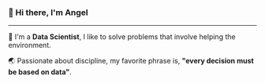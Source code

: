 ### 👋 Hi there, I'm Angel 
---

🌱 I'm a **Data Scientist**, I like to solve problems that involve helping the environment.

🌏 Passionate about discipline, my favorite phrase is, **"every decision must be based on data"**.

<!--
### 🎯Some technologies I use:
-----
![C++](https://img.shields.io/badge/C++-blue.svg?style=flat-square&logo=c%2B%2B)
![Python](https://img.shields.io/badge/Python-black?style=flat-square&logo=python&logoColor=green)
![NodeJS](https://img.shields.io/badge/Node.js-43853D?style=flat-square&logo=node.js&logoColor=white)
![JavaScript](https://img.shields.io/badge/JavaScript-323330?style=flat-square&logo=javascript&logoColor=F7DF1E)
![Oracle](https://img.shields.io/badge/-Oracle-F80000?style=flat-square&logo=oracle&logoColor=black)
![MySQL](https://img.shields.io/badge/-MySQL-005C84?style=flat-square&logo=mysql&logoColor=black)
![MongoDB](https://img.shields.io/badge/MongoDB-4EA94B?style=flat-square&logo=mongodb&logoColor=white)
![PostgreSQL](https://img.shields.io/badge/PostgreSQL-316192?style=flat-square&logo=postgresql&logoColor=white)
![MariaDB](https://img.shields.io/badge/MariaDB-003545?style=flat-square&logo=mariadb&logoColor=white)
![Microsoft SQL](https://img.shields.io/badge/Microsoft%20SQL-CC2927?style=flat-square&logo=microsoft%20sql%20server&logoColor=white)
![Git](https://img.shields.io/badge/Git-E44C30?style=flat-square&logo=git&logoColor=white)
![Github](https://img.shields.io/badge/GitHub-100000?style=flat-square&logo=github&logoColor=white)
![Firebase](https://img.shields.io/badge/Firebase-orange?style=flat-square&logo=Firebase&logoColor=white)
![Windows](https://img.shields.io/badge/Windows-0078D6?style=flat-square&logo=windows&logoColor=white)
![Linux](https://img.shields.io/badge/Linux-FCC624?style=flat-square&logo=linux&logoColor=black)
![Azure](https://img.shields.io/badge/Azure-0089D6?style=flat-square&logo=microsoft-azure&logoColor=white)
![Slack](https://img.shields.io/badge/Slack-4A154B?style=flat-square&logo=slack&logoColor=white)
![Teams](https://img.shields.io/badge/Teams-6264A7?&style=flat-square&logo=microsoft-teams&logoColor=white)
![Docker](https://img.shields.io/badge/Docker-gray.svg?&style=flat-square&logo=Docker&logoColor=blue)
![K8s](https://img.shields.io/badge/K8s-%23326CE5.svg?&style=flat-square&logo=kubernetes&logoColor=white)
![Swagger](https://img.shields.io/badge/Swagger-%2385EA2D.svg?&style=flat-square&logo=swagger&logoColor=blue)
![Studio Code](https://img.shields.io/badge/Visual_Studio_Code-0078D4?style=flat-square&logo=visual%20studio%20code&logoColor=white)
![SCRUM](https://img.shields.io/badge/-SCRUM-blue?style=flat-square&logo=scrumalliance&logoColor=white)

-->
<!-- estadisticas -->

<!-- 
| <a href="https://github.com/anuraghazra/github-readme-stats" title="Most Used Language"><img align="center" src="https://github-readme-stats-git-master-doguedogue.vercel.app/api/top-langs/?username=doguedogue&hide=SCSS,CSS,HTML,CSS,Jupyter%20Notebook,Vue,Dockerfile,Shell,Typescript&layout=compac&theme=tokyonight" alt="Top langs" /> </a> | <a href="https://github.com/anuraghazra/github-readme-stats"><img src="https://github-readme-stats-git-master-doguedogue.vercel.app/api?username=doguedogue&show_icons=true&theme=tokyonight" alt="My stats" /></a> |
| ------------- | ------------- |
-->
